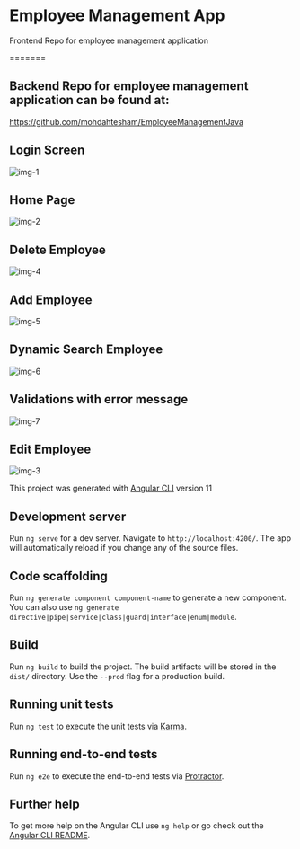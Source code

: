 # Employee Management App
Frontend Repo for employee management application



=======
## Backend Repo for employee management application can be found at:
https://github.com/mohdahtesham/EmployeeManagementJava

## Login Screen
![img-1](https://user-images.githubusercontent.com/44728029/213948915-bb81695b-ae81-4fc7-af02-32d8dad09aa3.png)
## Home Page

![img-2](https://user-images.githubusercontent.com/44728029/213948966-0c889c09-8023-425c-b549-46835d6711a0.png)
## Delete Employee

![img-4](https://user-images.githubusercontent.com/44728029/213948977-e7decdf2-4833-4404-aefd-18c0310ede89.png)
## Add Employee

![img-5](https://user-images.githubusercontent.com/44728029/213948978-1d09fdf7-ece7-4b31-a0bb-f4dfd50cfabd.png)
##  Dynamic Search Employee

![img-6](https://user-images.githubusercontent.com/44728029/213948979-33f14c8a-36e5-4233-b33b-1dba775c5b57.png)
## Validations with error message 

![img-7](https://user-images.githubusercontent.com/44728029/213948980-ac692666-68e3-4ac9-835e-86eaf9d65d78.png)
## Edit Employee 

![img-3](https://user-images.githubusercontent.com/44728029/213948981-ee512ad9-a6d1-4ce9-9c12-49f36b8f22a3.png)

This project was generated with [Angular CLI](https://github.com/angular/angular-cli) version 11

## Development server

Run `ng serve` for a dev server. Navigate to `http://localhost:4200/`. The app will automatically reload if you change any of the source files.

## Code scaffolding

Run `ng generate component component-name` to generate a new component. You can also use `ng generate directive|pipe|service|class|guard|interface|enum|module`.

## Build

Run `ng build` to build the project. The build artifacts will be stored in the `dist/` directory. Use the `--prod` flag for a production build.

## Running unit tests

Run `ng test` to execute the unit tests via [Karma](https://karma-runner.github.io).

## Running end-to-end tests

Run `ng e2e` to execute the end-to-end tests via [Protractor](http://www.protractortest.org/).

## Further help

To get more help on the Angular CLI use `ng help` or go check out the [Angular CLI README](https://github.com/angular/angular-cli/blob/master/README.md).



